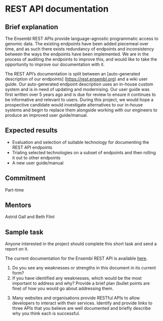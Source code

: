 # REST API documentation

## Brief explanation

The Ensembl REST APIs provide language-agnostic programmatic access to genomic data. The existing endpoints have been added piecemeal over time, and as such there exists redundancy of endpoints and inconsistency between the ways the endpoints have been implemented. We are in the process of auditing the endpoints to improve this, and would like to take the opportunity to improve our documentation with it.

The REST API’s documentation is split between an [auto-generated description of our endpoints] (https://rest.ensembl.org) and a wiki user guide. Our auto-generated endpoint description uses an in-house custom system and is in need of updating and modernising. Our user guide was first written over 5 years ago and is due for review to ensure it continues to be informative and relevant to users. During this project, we would hope a prospective candidate would investigate alternatives to our in-house systems and begin to replace them alongside working with our engineers to produce an improved user guide/manual.

## Expected results

* Evaluation and selection of suitable technology for documenting the REST API endpoints
* Trialing selected technologies on a subset of endpoints and then rolling it out to other endpoints
* A new user guide/manual

## Commitment

Part-time

## Mentors

Astrid Gall and Beth Flint

## Sample task

Anyone interested in the project should complete this short task and send a report on it.

The current documentation for the Ensembl REST API is available [here](http://rest.ensembl.org/).   

1. Do you see any weaknesses or strengths in this document in its current form?
2. If you have identified any weaknesses, which would be the most important to address and why? Provide a brief plan (bullet points are fine) of how you would go about addressing them. 
3) Many websites and organisations provide RESTful APIs to allow developers to interact with their services.  Identify and provide links to three APIs that you believe are well documented and briefly describe why you think each is successful.
